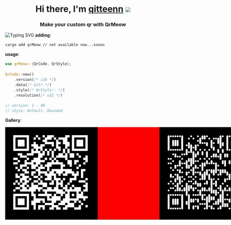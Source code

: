 <h1 align="center">Hi there, I'm <a href="https://github.com/Tester0521" target="_blank">qitteenn</a> 
<img src="https://github.com/blackcater/blackcater/raw/main/images/Hi.gif" height="32"/></h1>
<h3 align="center">Make your custom qr with QrMeow</h3>

![Typing SVG](https://readme-typing-svg.herokuapp.com?color=%2336BCF7&duration=10000&center=true&width=1000&lines=red+QrCode+custom+colorful+rgba+easy+.unwrap()+green+ILOVERUST+blue+QRCODE)
**adding**:
```bash
cargo add qrMeow // not available now...sooon
```

**usage**:
```Rust
use qrMeow::{QrCode, QrStyle};

QrCode::new()
    .version(/* i16 */)
    .data(/* &str */)
    .style(/* QrStyle:: */)
    .resolution(/* u32 */)

// version: 1 - 40
// style: Default, Rounded
```

**Gallery**:

<div width="1000px" style="background-color: red; display: flex; flex-flow: row nowrap; justify-content: space-between;">
    <img 
        src="https://github.com/Tester0521/qr_meow/blob/master/assets/12.png" 
        width="300" height="300" style="margin-right: 200px;" alt="style Default"
    />
    <img 
        src="https://github.com/Tester0521/qr_meow/blob/master/assets/123.png" 
        width="300" height="300" caption="style Rounded" alt="style Rounded"
    />
    <img 
        src="https://github.com/Tester0521/qr_meow/blob/master/assets/1234.png" 
        width="300" height="300" caption="style Half" alt="style Half"
    />
</div>



